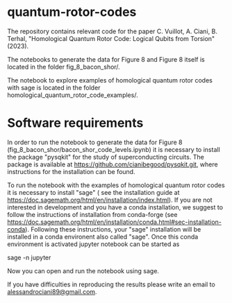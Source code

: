# quantum-rotor-codes

The repository contains relevant code for the paper C. Vuillot, A. Ciani, B. Terhal, "Homological Quantum Rotor Code: Logical Qubits from Torsion" (2023).

The notebooks to generate the data for Figure 8 and Figure 8 itself is located in the folder fig_8_bacon_shor/.  

The notebook to explore examples of homological quantum rotor codes with sage is located in the folder homological_quantum_rotor_code_examples/.

# Software requirements

In order to run the notebook to generate the data for Figure 8 (fig_8_bacon_shor/bacon_shor_code_levels.ipynb)
it is necessary to install the package "pysqkit" for the study of superconducting circuits. 
The package is available at https://github.com/cianibegood/pysqkit.git, where instructions for the installation
can be found.

To run the notebook with the examples of homological quantum rotor codes it is necessary to install "sage" (
see the installation guide at https://doc.sagemath.org/html/en/installation/index.html). If you are not interested
in development and you have a conda installation, we suggest to follow the instructions of installation from 
conda-forge (see https://doc.sagemath.org/html/en/installation/conda.html#sec-installation-conda). Following 
these instructions, your "sage" installation will be installed in a conda environent also called "sage". 
Once this conda environment is activated jupyter notebook can be started as

sage -n jupyter 

Now you can open and run the notebook using sage.


If you have difficulties in reproducing the results please write an email to alessandrociani89@gmail.com.





